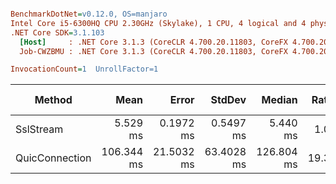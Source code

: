 ``` ini

BenchmarkDotNet=v0.12.0, OS=manjaro 
Intel Core i5-6300HQ CPU 2.30GHz (Skylake), 1 CPU, 4 logical and 4 physical cores
.NET Core SDK=3.1.103
  [Host]     : .NET Core 3.1.3 (CoreCLR 4.700.20.11803, CoreFX 4.700.20.12001), X64 RyuJIT
  Job-CWZBMU : .NET Core 3.1.3 (CoreCLR 4.700.20.11803, CoreFX 4.700.20.12001), X64 RyuJIT

InvocationCount=1  UnrollFactor=1  

```
|         Method |       Mean |      Error |     StdDev |     Median | Ratio | RatioSD |     Gen 0 |     Gen 1 | Gen 2 |  Allocated |
|--------------- |-----------:|-----------:|-----------:|-----------:|------:|--------:|----------:|----------:|------:|-----------:|
|      SslStream |   5.529 ms |  0.1972 ms |  0.5497 ms |   5.440 ms |  1.00 |    0.00 |         - |         - |     - |   18.91 KB |
| QuicConnection | 106.344 ms | 21.5032 ms | 63.4028 ms | 126.804 ms | 19.36 |   11.99 | 1000.0000 | 1000.0000 |     - | 3841.66 KB |
